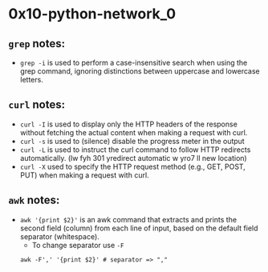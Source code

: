 # 0x10-python-network_0

## `grep` notes:
- `grep -i` is used to perform a case-insensitive search when using the grep command, ignoring distinctions between uppercase and lowercase letters.

## `curl` notes:
- `curl -I` is used to display only the HTTP headers of the response without fetching the actual content when making a request with curl.
- `curl -s` is used to (silence) disable the progress meter in the output
- `curl -L` is used to instruct the curl command to follow HTTP redirects automatically. (lw fyh 301 yredirect automatic w yro7 ll new location)
- `curl -X` used to specify the HTTP request method (e.g., GET, POST, PUT) when making a request with curl.

## `awk` notes:
- `awk '{print $2}'` is an awk command that extracts and prints the second field (column) from each line of input, based on the default field separator (whitespace).
	- To change separator use `-F`
	```
	awk -F',' '{print $2}' # separator => ","
	```
